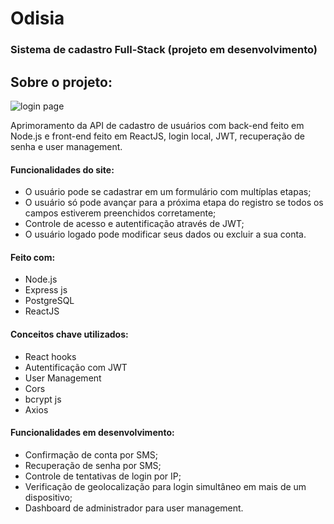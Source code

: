 # Odisia 



### Sistema de cadastro Full-Stack (projeto em desenvolvimento)

## Sobre o projeto:

![login page](Odisia-sistema-de-cadastro-fullstack/frontend-cad/src/assets/img/loginOdisia.png)

Aprimoramento da API de cadastro de usuários com back-end feito em Node.js e front-end feito em ReactJS, login local, JWT, recuperação de senha e user management.



#### Funcionalidades do site:
* O usuário pode se cadastrar em um formulário com multíplas etapas;
* O usuário só pode avançar para a próxima etapa do registro se todos os campos estiverem preenchidos corretamente;
* Controle de acesso e autentificação através de JWT;
* O usuário logado pode modificar seus dados ou excluir a sua conta.

#### Feito com:
* Node.js
* Express js
* PostgreSQL
* ReactJS

#### Conceitos chave utilizados:
* React hooks
* Autentificação com JWT
* User Management
* Cors
* bcrypt js
* Axios

#### Funcionalidades em desenvolvimento:
* Confirmação de conta por SMS;
* Recuperação de senha por SMS;
* Controle de tentativas de login por IP;
* Verificação de geolocalização para login simultâneo em mais de um dispositivo;
* Dashboard de administrador para user management.
